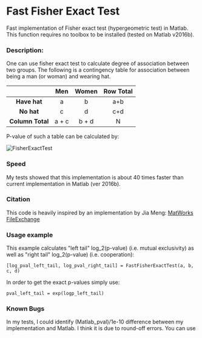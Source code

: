 # Fast Fisher Exact Test
Fast implementation of Fisher exact test (hypergeometric test) in Matlab. This function requires no toolbox to be installed (tested on Matlab v2016b).

### Description:
One can use fisher exact test to calculate degree of association between two groups. The following is a contingency table for association between being a man (or woman) and wearing hat.

|              | Men | Women | Row Total
| :-------:    |:---:| :----:| :---:
| **Have hat**     |  a  |   b   | a+b
| **No hat**       |  c  |   d   | c+d
| **Column Total** | a + c | b + d | N

P-value of such a table can be calculated by:

<img align="center" src="https://wikimedia.org/api/rest_v1/media/math/render/svg/89491b3e58ce5ba651d3d22217cbbcbf05fbd7f1" alt="FisherExactTest">

### Speed
My tests showed that this implementation is about 40 times faster than current implementation in Matlab (ver 2016b).

### Citation
This code is heavily inspired by an implementation by Jia Meng: 
[MatWorks FileExchange](https://nl.mathworks.com/matlabcentral/fileexchange/34846-fast-algorithm-for-the-log-p-value-of-fisher-s-exact-test-or-hypergeometric-distribution)

### Usage example
This example calculates "left tail" log_2(p-value) (i.e. mutual exclusivity) as well as "right tail" log_2(p-value) (i.e. cooperation):

`[log_pval_left_tail, log_pval_right_tail] = FastFisherExactTest(a, b, c, d)`

In order to get the exact p-values simply use:

`pval_left_tail = exp(logp_left_tail)`

### Known Bugs
In my tests, I could identify (Matlab_pval)/1e-10 difference between my implementation and Matlab. I think it is due to round-off errors. You can use 
